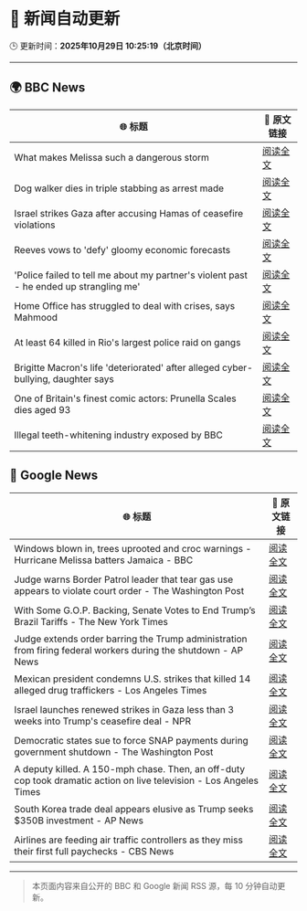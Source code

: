 # 🧠 新闻自动更新

🕒 更新时间：**2025年10月29日 10:25:19（北京时间）**

---

## 🌍 BBC News

| 🌐 标题 | 🔗 原文链接 |
|--------|-------------|
| What makes Melissa such a dangerous storm | [阅读全文](https://www.bbc.com/news/articles/cp3d71q32w5o?at_medium=RSS&at_campaign=rss) |
| Dog walker dies in triple stabbing as arrest made | [阅读全文](https://www.bbc.com/news/articles/c5ypkd57n97o?at_medium=RSS&at_campaign=rss) |
| Israel strikes Gaza after accusing Hamas of ceasefire violations | [阅读全文](https://www.bbc.com/news/articles/cgjdy5eevn2o?at_medium=RSS&at_campaign=rss) |
| Reeves vows to 'defy' gloomy economic forecasts | [阅读全文](https://www.bbc.com/news/articles/cql9ez5grpqo?at_medium=RSS&at_campaign=rss) |
| 'Police failed to tell me about my partner's violent past - he ended up strangling me' | [阅读全文](https://www.bbc.com/news/articles/c629gz5g0emo?at_medium=RSS&at_campaign=rss) |
| Home Office has struggled to deal with crises, says Mahmood | [阅读全文](https://www.bbc.com/news/articles/cp3d7ljx71do?at_medium=RSS&at_campaign=rss) |
| At least 64 killed in Rio's largest police raid on gangs | [阅读全文](https://www.bbc.com/news/articles/c8x155engwpo?at_medium=RSS&at_campaign=rss) |
| Brigitte Macron's life 'deteriorated' after alleged cyber-bullying, daughter says | [阅读全文](https://www.bbc.com/news/articles/czr16vjk8zlo?at_medium=RSS&at_campaign=rss) |
| One of Britain's finest comic actors: Prunella Scales dies aged 93 | [阅读全文](https://www.bbc.com/news/articles/cyjjkdrje13o?at_medium=RSS&at_campaign=rss) |
| Illegal teeth-whitening industry exposed by BBC | [阅读全文](https://www.bbc.com/news/articles/c20z7xx6nr4o?at_medium=RSS&at_campaign=rss) |

## 📰 Google News

| 🌐 标题 | 🔗 原文链接 |
|--------|-------------|
| Windows blown in, trees uprooted and croc warnings - Hurricane Melissa batters Jamaica - BBC | [阅读全文](https://news.google.com/rss/articles/CBMiWkFVX3lxTFBrVGhpdmdKU2NNU3dFUUZreWsxb21PTUpkUWRHaVRSemJvZUh1OUhhV0UzRGFVODNHN1c3ZUc0WVVLRGN1T01BRy1LM2VqdVlDU0FoRWRMaEQyd9IBX0FVX3lxTE5ycldHTEdBVXpVdk5YRjJsamlxdDZIU2UxOEpEVlNGUXZpRG50TEk3WU04N3JwTktQOXZxYlMyaHR5dkUyNVRvamNKaGF6b0V1U1YzLThzREdDY2lvU0FR?oc=5) |
| Judge warns Border Patrol leader that tear gas use appears to violate court order - The Washington Post | [阅读全文](https://news.google.com/rss/articles/CBMizgFBVV95cUxOZkN4UEo5NlF1bldDXzZsR19vNzU0UXgtdGE0amFDM0FPdXhJVTRVbzM0c19OSVRtS3MyZjBrZ3Bvc2NUNlJKLVFkQ2J2TXpzb1RCTzJvbVl6OW9lYkZIV0ItcUdzWEJNejg0cHQ3LTdmRGhFZmFxV0hkLVY1eDVSZEp2R0pKZnl3OEJ4eTdibDd3dlgxNkx0Uno5NlVBeVllZGJGY2NUeHhTV0lwdmdHMlFSVnpGM0gtRVUxZmp1RWRnaFUxVlFHQlJfZFFmZw?oc=5) |
| With Some G.O.P. Backing, Senate Votes to End Trump’s Brazil Tariffs - The New York Times | [阅读全文](https://news.google.com/rss/articles/CBMijAFBVV95cUxQMndMM00wVFNqblBYby1EMHYta1A4Q19nVDllUS1JZE1ZeEMtLVQxaGhJVm1PUDNzVm1sY0VHdEJtbXM3b2Z6ZGpMXzlhWEdRclhDR2UwVUVhWDhTMzduRkN1S3dCc09iZTJqclFkdk4yRlRhRndhMEVJR2FOQUNobHN6UGxNSXVWdHpkcQ?oc=5) |
| Judge extends order barring the Trump administration from firing federal workers during the shutdown - AP News | [阅读全文](https://news.google.com/rss/articles/CBMikgFBVV95cUxNSGhieDFrNU8yVTMzNXB6SzhLWjEtTmhtYkVmLWNkU3J3RTZFeGlQLTdMUkdQck5kVW9jSWoxWUNLOW9mbkZyaHF2dkxRNGlxR0FzLU1Pc2FPaFloTHFTeDF1X0Q0Q0JoUmwzREhBU3NpdzZ2QXhPRkx3OEdKXzVCVW9KazVXQmpSa3k1M3pOSWwzdw?oc=5) |
| Mexican president condemns U.S. strikes that killed 14 alleged drug traffickers - Los Angeles Times | [阅读全文](https://news.google.com/rss/articles/CBMi5gFBVV95cUxNOUppamxpT0RVR25xdjdFb19teHI5dXJVSEx5TThBZ3JkWmhVY2dCRUIwazdScUViX2tKMndhUklVamppUkFnMm9ZOGQ1eGdGSHB3UjluUW1GbXZNY1gxY2FDVTRkS1E0NEVmeDlpanZUZUplVDdZaXJwaDVFdXlSYWxxSVAzdGNLTlVKM2V1LWVsRWVYOFRJQzN0aVVaaEVzMkMyYlNQNW5JMFhxQXRMWjE4QVpqbnl0d19EMHk5NW9veHpMVVNrYVZiWnhnMXJBWDRoUlhxSzZXU2JVeVpWc0FSWnVBdw?oc=5) |
| Israel launches renewed strikes in Gaza less than 3 weeks into Trump's ceasefire deal - NPR | [阅读全文](https://news.google.com/rss/articles/CBMigwFBVV95cUxPUlJMNHROa3gzSFhRRGVmY0d0azNtbTJWTlptcm0yV1h0eXVmU2VsZ3NkNFBUZnRVYXh3RDM0V3MySm81eFZndkZkNVVrOU5NTGhaMVMtVTJySHVtWW1rZUFURWNPc1RCVkZNcGczbkVIMFhja3dOdGQ3bkRhc1hOQWdpbw?oc=5) |
| Democratic states sue to force SNAP payments during government shutdown - The Washington Post | [阅读全文](https://news.google.com/rss/articles/CBMikgFBVV95cUxPc3RQSlV0MDdhMUg5UHVtUlcwTG5Ia19mSnZNMHBwZDBfZk0zRXRYQzBySjlUZ0QxdHk1RG9wcDB1bDR6LThnVVljS19aMC13dTBFUkhPcXQ3MVdIdlVwTmc2dGZBU2pCMU9LZDRvX3lVakdmRmVVYkV1TGthejJoR3BNOXlfTHo3NTZrSHhyNnU5QQ?oc=5) |
| A deputy killed. A 150-mph chase. Then, an off-duty cop took dramatic action on live television - Los Angeles Times | [阅读全文](https://news.google.com/rss/articles/CBMirwFBVV95cUxPNEhQcDFnTzhMRl96OUFiWEJCZjBrUnNGMHhLTC1fcFBiYTUzZlNNOE9ZSmk3RGRrU0NUUHVwYlNzTmVFRWNhQW9yWWxtS2M1RnY1RGF0Q0xjWkJOVkozNktHeXI5MllWel9rWDNib3FtdVQ5OFlzZFRQOW9Vb0hWQUVYOUhXS1VZcEd0dnNrajR3clJ4QWs3YXZ3YnNoU09ERGE1SVROZFBRWGxNSkRr?oc=5) |
| South Korea trade deal appears elusive as Trump seeks $350B investment - AP News | [阅读全文](https://news.google.com/rss/articles/CBMimwFBVV95cUxQZVladEl3YlJmZmNMN3NqNlRBMXJzTF9WRDdhcHpMWm0tX29lOTlmMDZLU2RfWmhJZXg3MGc0SzBTaThNUVpzUHFuMUVjRUc0bU9uaG0xVVNfQ0p4MUlCZjRaQWhCUGNmY09FQnJ6Tm5xeXdOaWhFTGFYbGxhTXZVeWROSm1PMDBIWFFBOFdGQjNkOEVMV05VYTFjdw?oc=5) |
| Airlines are feeding air traffic controllers as they miss their first full paychecks - CBS News | [阅读全文](https://news.google.com/rss/articles/CBMipgFBVV95cUxOSUItYUFQRGtyaUlISXltWHVVRXVoVmpkS3RmR0VlTmtfZ0Z4QzJ4QXRqV2dpSjJxSmFYWHNCenJfaE1ySGRGU2dyRm5LS09pVlhreEF5dW45b1RoZjJpaUdraFEzblJCLUk1Y2ZjcDlfTjNLMUZwZVQ3UUxiaEhIb2Z6dTQ5T3B1blh4M29yR0tzSm1QX3ZhWDJaNENuTDZ0dHlOMUln0gGrAUFVX3lxTE9jQmM0R2llM2Z6TGIyWkp3NW95allFX1JfRTJIOUI5dGVnNkVhdlhJV0cwOEF4QkkxejljR0JFQmlBb2NqZGNFT0RuNWRRWnNycDh5d3B1T2RlS1hVdHgweGlwQ3RBaTFra0NYMnZDa2VlcHRZSVpNWFZnYmJoYXQxYmtJdFc0cHo4MW9GbEg0NXlGeVlGZWM1NUtnZFhZcXp2bnlkYy15U3BiWQ?oc=5) |

---
> 本页面内容来自公开的 BBC 和 Google 新闻 RSS 源，每 10 分钟自动更新。